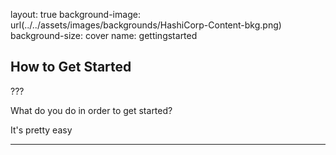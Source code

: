 layout: true
background-image: url(../../assets/images/backgrounds/HashiCorp-Content-bkg.png)
background-size: cover
name: gettingstarted

## How to Get Started

<!-- Code snippet -->

???

What do you do in order to get started? 

It's pretty easy

---